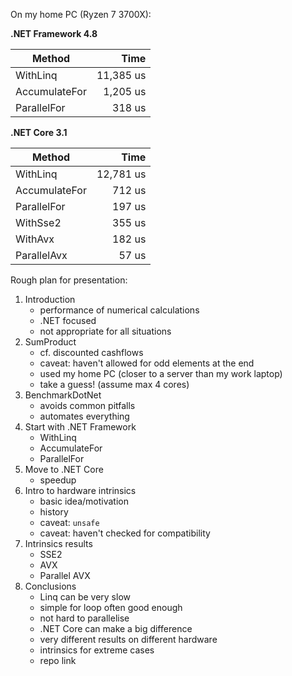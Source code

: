 On my home PC (Ryzen 7 3700X):

**.NET Framework 4.8**

| Method | Time |
| ---- | ---: |
| WithLinq | 11,385 us |
| AccumulateFor | 1,205 us |
| ParallelFor | 318 us |

**.NET Core 3.1**

| Method | Time |
| --- | ---: |
| WithLinq | 12,781 us |
| AccumulateFor | 712 us |
| ParallelFor | 197 us |
| WithSse2 | 355 us |
| WithAvx | 182 us |
| ParallelAvx | 57 us |

Rough plan for presentation:

1. Introduction
    - performance of numerical calculations
    - .NET focused
    - not appropriate for all situations
2. SumProduct
    - cf. discounted cashflows
    - caveat: haven't allowed for odd elements at the end
    - used my home PC (closer to a server than my work laptop)
    - take a guess! (assume max 4 cores)
3. BenchmarkDotNet
    - avoids common pitfalls
    - automates everything
4. Start with .NET Framework
    - WithLinq
    - AccumulateFor
    - ParallelFor
5. Move to .NET Core
    - speedup
6. Intro to hardware intrinsics
    - basic idea/motivation
    - history
    - caveat: `unsafe`
    - caveat: haven't checked for compatibility
7. Intrinsics results
    - SSE2
    - AVX
    - Parallel AVX
8. Conclusions
    - Linq can be very slow
    - simple for loop often good enough
    - not hard to parallelise
    - .NET Core can make a big difference
    - very different results on different hardware
    - intrinsics for extreme cases
    - repo link
